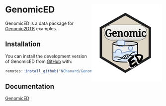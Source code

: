 
<!-- README.md is generated from README.Rmd. Please edit that file -->

# GenomicED <a href='https://nchanard.github.io/GenomicED/'><img src='man/figures/logo.png' align="right" /></a>

<!-- badges: start -->
<!-- badges: end -->

GenomicED is a data package for
[Genomic2DTK](https://github.com/NChanard/Genomic2DTK) examples.

## Installation

You can install the development version of GenomicED from
[GitHub](https://github.com/) with:

``` r
remotes::install_github("NChanard/GenomicED")
```

## Documentation

[GenomicED](https://nchanard.github.io/GenomicED/)
